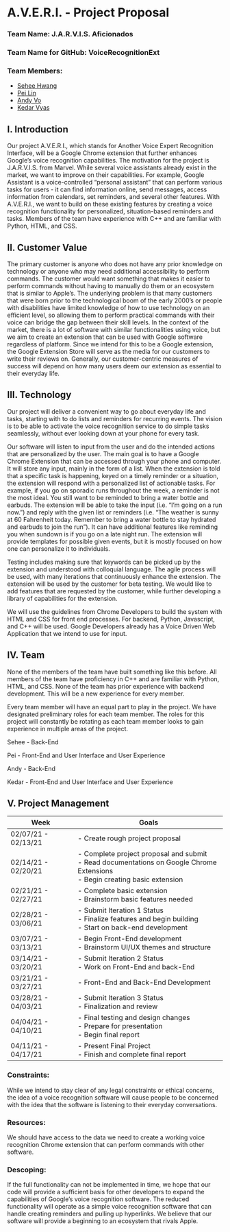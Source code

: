 # A.V.E.R.I. - Project Proposal

### Team Name: J.A.R.V.I.S. Aficionados

### Team Name for GitHub: VoiceRecognitionExt

### Team Members:
* [Sehee Hwang](https://github.com/shwang6)
* [Pei Lin](https://github.com/peilin314)
* [Andy Vo](https://github.com/andyv0110)
* [Kedar Vyas](https://github.com/kedarvyas)

## I. Introduction

Our project A.V.E.R.I., which stands for Another Voice Expert Recognition Interface, will be a Google Chrome extension that further enhances Google’s voice recognition capabilities. The motivation for the project is J.A.R.V.I.S. from Marvel. While several voice assistants already exist in the market, we want to improve on their capabilities. For example, Google Assistant is a voice-controlled “personal assistant” that can perform various tasks for users - it can find information online, send messages, access information from calendars, set reminders, and several other features. With A.V.E.R.I., we want to build on these existing features by creating a voice recognition functionality for personalized, situation-based reminders and tasks. Members of the team have experience with C++ and are familiar with Python, HTML, and CSS.

## II. Customer Value

The primary customer is anyone who does not have any prior knowledge on technology or anyone who may need additional accessibility to perform commands.
The customer would want something that makes it easier to perform commands without having to manually do them or an ecosystem that is similar to Apple’s. The underlying problem is that many customers that were born prior to the technological boom of the early 2000’s or people with disabilities have limited knowledge of how to use technology on an efficient level, so allowing them to perform practical commands with their voice can bridge the gap between their skill levels. In the context of the market, there is a lot of software with similar functionalities using voice, but we aim to create an extension that can be used with Google software regardless of platform. Since we intend for this to be a Google extension, the Google Extension Store will serve as the media for our customers to write their reviews on. Generally, our customer-centric measures of success will depend on how many users deem our extension as essential to their everyday life.

## III. Technology

Our project will deliver a convenient way to go about everyday life and tasks, starting with to do lists and reminders for recurring events. The vision is to be able to activate the voice recognition service to do simple tasks seamlessly, without ever looking down at your phone for every task. 

Our software will listen to input from the user and do the intended actions that are personalized by the user. The main goal is to have a Google Chrome Extension that can be accessed through your phone and computer. It will store any input, mainly in the form of a list. When the extension is told that a specific task is happening, keyed on a timely reminder or a situation, the extension will respond with a personalized list of actionable tasks. For example, if you go on sporadic runs throughout the week, a reminder is not the most ideal. You still want to be reminded to bring a water bottle and earbuds. The extension will be able to take the input (i.e. “I’m going on a run now.”) and reply with the given list or reminders (i.e. “The weather is sunny at 60 Fahrenheit today. Remember to bring a water bottle to stay hydrated and earbuds to join the run”). It can have additional features like reminding you when sundown is if you go on a late night run. The extension will provide templates for possible given events, but it is mostly focused on how one can personalize it to individuals. 

Testing includes making sure that keywords can be picked up by the extension and understood with colloquial language. The agile process will be used, with many iterations that continuously enhance the extension. The extension will be used by the customer for beta testing. We would like to add features that are requested by the customer, while further developing a library of capabilities for the extension. 

We will use the guidelines from Chrome Developers to build the system with HTML and CSS for front end processes. For backend, Python, Javascript, and C++ will be used. Google Developers already has a Voice Driven Web Application that we intend to use for input. 

## IV. Team

None of the members of the team have built something like this before. All members of the team have proficiency in C++ and are familiar with Python, HTML, and CSS. None of the team has prior experience with backend development. This will be a new experience for every member.

Every team member will have an equal part to play in the project. We have designated preliminary roles for each team member. The roles for this project will constantly be rotating as each team member looks to gain experience in multiple areas of the project.

Sehee - Back-End

Pei - Front-End and User Interface and User Experience

Andy - Back-End

Kedar - Front-End and User Interface and User Experience

## V. Project Management

| Week                | Goals                                                                                                                           |
|---------------------|---------------------------------------------------------------------------------------------------------------------------------|
| 02/07/21 - 02/13/21 | - Create rough project proposal                                                                                                 |
| 02/14/21 - 02/20/21 | - Complete project proposal and submit<br>- Read documentations on Google Chrome Extensions<br>- Begin creating basic extension                                                                                                |
| 02/21/21 - 02/27/21 | - Complete basic extension<br>- Brainstorm basic features needed                                     |
| 02/28/21 - 03/06/21 | - Submit Iteration 1 Status<br>- Finalize features and begin building<br>- Start on back-end development |
| 03/07/21 - 03/13/21 | - Begin Front-End development<br>- Brainstorm UI/UX themes and structure                                    |
| 03/14/21 - 03/20/21 | - Submit Iteration 2 Status<br>- Work on Front-End and back-End                                   |
| 03/21/21 - 03/27/21 | - Front-End and Back-End Development                    |
| 03/28/21 - 04/03/21 | - Submit Iteration 3 Status<br>- Finalization and review                                                      |
| 04/04/21 - 04/10/21 | - Final testing and design changes<br>- Prepare for presentation<br>- Begin final report                             |
| 04/11/21 - 04/17/21 | - Present Final Project<br>- Finish and complete final report                                                                    |

### Constraints:
While we intend to stay clear of any legal constraints or ethical concerns, the idea of a voice recognition software will cause people to be concerned with the idea that the software is listening to their everyday conversations.

### Resources: 
We should have access to the data we need to create a working voice recognition Chrome extension that can perform commands with other software.

### Descoping:
If the full functionality can not be implemented in time, we hope that our code will provide a sufficient basis for other developers to expand the capabilities of Google’s voice recognition software. The reduced functionality will operate as a simple voice recognition software that can handle creating reminders and pulling up hyperlinks. We believe that our software will provide a beginning to an ecosystem that rivals Apple. 

